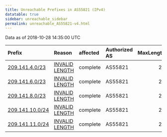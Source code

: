 ```yaml
---
title: Unreachable Prefixes in AS55821 (IPv4)
datatable: true
sidebar: unreachable_sidebar
permalink: unreachable_AS55821-v4.html
---
```


Data as of 2018-10-28 14:35:00 UTC


<div class="datatable-begin"></div>

| Prefix                                                   | Reason                                                                                                    | affected   | Authorized AS   |   MaxLength | Anchor                                       |   unreachable /24s |
|:---------------------------------------------------------|:----------------------------------------------------------------------------------------------------------|:-----------|:----------------|------------:|:---------------------------------------------|-------------------:|
| [209.141.4.0/23](https://stat.ripe.net/209.141.4.0/23)   | [INVALID LENGTH](https://rpki-validator.ripe.net/announcement-preview?asn=AS55821&prefix=209.141.4.0/23)  | complete   | AS55821         |          20 | [APNIC](unreachable_APNIC_RPKI_Root-v4.html) |                  2 |
| [209.141.6.0/23](https://stat.ripe.net/209.141.6.0/23)   | [INVALID LENGTH](https://rpki-validator.ripe.net/announcement-preview?asn=AS55821&prefix=209.141.6.0/23)  | complete   | AS55821         |          20 | [APNIC](unreachable_APNIC_RPKI_Root-v4.html) |                  2 |
| [209.141.8.0/23](https://stat.ripe.net/209.141.8.0/23)   | [INVALID LENGTH](https://rpki-validator.ripe.net/announcement-preview?asn=AS55821&prefix=209.141.8.0/23)  | complete   | AS55821         |          20 | [APNIC](unreachable_APNIC_RPKI_Root-v4.html) |                  2 |
| [209.141.10.0/24](https://stat.ripe.net/209.141.10.0/24) | [INVALID LENGTH](https://rpki-validator.ripe.net/announcement-preview?asn=AS55821&prefix=209.141.10.0/24) | complete   | AS55821         |          20 | [APNIC](unreachable_APNIC_RPKI_Root-v4.html) |                  1 |
| [209.141.11.0/24](https://stat.ripe.net/209.141.11.0/24) | [INVALID LENGTH](https://rpki-validator.ripe.net/announcement-preview?asn=AS55821&prefix=209.141.11.0/24) | complete   | AS55821         |          20 | [APNIC](unreachable_APNIC_RPKI_Root-v4.html) |                  1 |

<div class="datatable-end"></div>